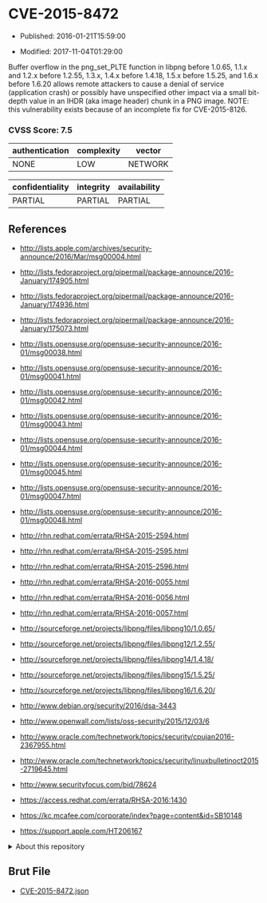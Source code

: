 # CVE-2015-8472

- Published: 2016-01-21T15:59:00

- Modified: 2017-11-04T01:29:00

Buffer overflow in the png_set_PLTE function in libpng before 1.0.65, 1.1.x and 1.2.x before 1.2.55, 1.3.x, 1.4.x before 1.4.18, 1.5.x before 1.5.25, and 1.6.x before 1.6.20 allows remote attackers to cause a denial of service (application crash) or possibly have unspecified other impact via a small bit-depth value in an IHDR (aka image header) chunk in a PNG image.  NOTE: this vulnerability exists because of an incomplete fix for CVE-2015-8126.

### CVSS Score: **7.5**

| authentication | complexity | vector |
| --- | --- | --- |
| NONE | LOW | NETWORK |

| confidentiality | integrity | availability |
| --- | --- | --- |
| PARTIAL | PARTIAL | PARTIAL |

## References

* http://lists.apple.com/archives/security-announce/2016/Mar/msg00004.html

* http://lists.fedoraproject.org/pipermail/package-announce/2016-January/174905.html

* http://lists.fedoraproject.org/pipermail/package-announce/2016-January/174936.html

* http://lists.fedoraproject.org/pipermail/package-announce/2016-January/175073.html

* http://lists.opensuse.org/opensuse-security-announce/2016-01/msg00038.html

* http://lists.opensuse.org/opensuse-security-announce/2016-01/msg00041.html

* http://lists.opensuse.org/opensuse-security-announce/2016-01/msg00042.html

* http://lists.opensuse.org/opensuse-security-announce/2016-01/msg00043.html

* http://lists.opensuse.org/opensuse-security-announce/2016-01/msg00044.html

* http://lists.opensuse.org/opensuse-security-announce/2016-01/msg00045.html

* http://lists.opensuse.org/opensuse-security-announce/2016-01/msg00047.html

* http://lists.opensuse.org/opensuse-security-announce/2016-01/msg00048.html

* http://rhn.redhat.com/errata/RHSA-2015-2594.html

* http://rhn.redhat.com/errata/RHSA-2015-2595.html

* http://rhn.redhat.com/errata/RHSA-2015-2596.html

* http://rhn.redhat.com/errata/RHSA-2016-0055.html

* http://rhn.redhat.com/errata/RHSA-2016-0056.html

* http://rhn.redhat.com/errata/RHSA-2016-0057.html

* http://sourceforge.net/projects/libpng/files/libpng10/1.0.65/

* http://sourceforge.net/projects/libpng/files/libpng12/1.2.55/

* http://sourceforge.net/projects/libpng/files/libpng14/1.4.18/

* http://sourceforge.net/projects/libpng/files/libpng15/1.5.25/

* http://sourceforge.net/projects/libpng/files/libpng16/1.6.20/

* http://www.debian.org/security/2016/dsa-3443

* http://www.openwall.com/lists/oss-security/2015/12/03/6

* http://www.oracle.com/technetwork/topics/security/cpujan2016-2367955.html

* http://www.oracle.com/technetwork/topics/security/linuxbulletinoct2015-2719645.html

* http://www.securityfocus.com/bid/78624

* https://access.redhat.com/errata/RHSA-2016:1430

* https://kc.mcafee.com/corporate/index?page=content&id=SB10148

* https://support.apple.com/HT206167

<details>
<summary>About this repository</summary> 

  This repository is part of the project [Live Hack CVE](https://github.com/Live-Hack-CVE). Main website can be found [www.live-hack.org](https://www.live-hack.org) 
  
  Made by [Sn0wAlice](https://github.com/Sn0wAlice) for the people that care about security and need to have a feed of the latest CVEs. Hope you enjoy it, don't forget to star the repo and follow me on [Twitter](https://twitter.com/Sn0wAlice) and [Github](https://github.com/Sn0wAlice). And that is my [personnal website](https://www.alice-snow.me/)

  - [Home Page](https://github.com/Live-Hack-CVE)
  - [Framework](https://github.com/Live-Hack-CVE/cve-framework)
  - [CVE database](https://github.com/Live-Hack-CVE/full_database)
  - [Changelog](https://github.com/Live-Hack-CVE/Changelog)
</details>

## Brut File

* [CVE-2015-8472.json](https://raw.githubusercontent.com/Live-Hack-CVE/full_database/main/cves/2015/CVE-2015-8472.json)

